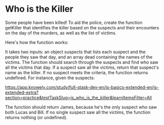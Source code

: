 # Who is the Killer

Some people have been killed! To aid the police, create the function getKiller that identifies the killer based on the suspects and their encounters on the day of the murders, as well as the list of victims.

Here's how the function works:

It takes two inputs: an object suspects that lists each suspect and the people they saw that day, and an array dead containing the names of the victims.
The function should search through the suspects and find who saw all the victims that day.
If a suspect saw all the victims, return that suspect's name as the killer.
If no suspect meets the criteria, the function returns undefined.
For instance, given the suspects:

<https://app.knowely.com/study/full-stask-dev-en/js-basics-extended-en/js-extended-extra?section=practice&testTaskSlug=js_who_is_the_killer&learnItemsFilter=All>

The function should return James, because he's the only suspect who saw both Lucas and Bill. If no single suspect saw all the victims, the function returns nothing (or undefined).
